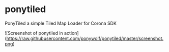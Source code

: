# ponytiled
PonyTiled a simple Tiled Map Loader for Corona SDK

![Screenshot of ponytiled in action]
(https://raw.githubusercontent.com/ponywolf/ponytiled/master/screenshot.png)